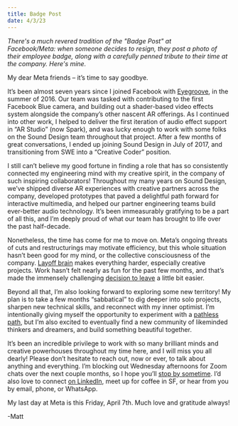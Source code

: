 ```yaml
---
title: Badge Post
date: 4/3/23
---
```


_There's a much revered tradition of the "Badge Post" at Facebook/Meta: when someone decides to resign, they post a photo of their employee badge, along with a carefully penned tribute to their time at the company. Here's mine._

My dear Meta friends – it’s time to say goodbye.

It’s been almost seven years since I joined Facebook with [Eyegroove](https://techcrunch.com/2016/08/05/facebook-snatches-up-team-from-eyegroove-a-musical-selfie-app/), in the summer of 2016. Our team was tasked with contributing to the first Facebook Blue camera, and building out a shader-based video effects system alongside the company’s other nascent AR offerings. As I continued into other work, I helped to deliver the first iteration of audio effect support in “AR Studio” (now Spark), and was lucky enough to work with some folks on the Sound Design team throughout that project. After a few months of great conversations, I ended up joining Sound Design in July of 2017, and transitioning from SWE into a “Creative Coder” position.

I still can’t believe my good fortune in finding a role that has so consistently connected my engineering mind with my creative spirit, in the company of such inspiring collaborators! Throughout my many years on Sound Design, we’ve shipped diverse AR experiences with creative partners across the company, developed prototypes that paved a delightful path forward for interactive multimedia, and helped our partner engineering teams build ever-better audio technology. It’s been immeasurably gratifying to be a part of all this, and I’m deeply proud of what our team has brought to life over the past half-decade.

Nonetheless, the time has come for me to move on. Meta’s ongoing threats of cuts and restructurings may motivate efficiency, but this whole situation hasn’t been good for my mind, or the collective consciousness of the company. [Layoff brain](https://annehelen.substack.com/p/layoff-brain) makes everything harder, especially creative projects. Work hasn’t felt nearly as fun for the past few months, and that’s made the immensely challenging [decision to leave](https://www.notion.so/285fb4f368974650a815d320187b803d) a little bit easier.

Beyond all that, I’m also looking forward to exploring some new territory! My plan is to take a few months “sabbatical” to dig deeper into solo projects, sharpen new technical skills, and reconnect with my inner optimist. I’m intentionally giving myself the opportunity to experiment with a [pathless path](https://www.amazon.com/Pathless-Path-Imagining-Story-Work/dp/B0B6GQH7YK/), but I’m also excited to eventually find a new community of likeminded thinkers and dreamers, and build something beautiful together.

It’s been an incredible privilege to work with so many brilliant minds and creative powerhouses throughout my time here, and I will miss you all dearly! Please don’t hesitate to reach out, now or ever, to talk about anything and everything. I’m blocking out Wednesday afternoons for Zoom chats over the next couple months, so I hope you’ll [stop by sometime](https://flatpickles.com/schedule). I’d also love to connect [on LinkedIn](https://www.linkedin.com/in/man1/), meet up for coffee in SF, or hear from you by email, phone, or WhatsApp.

My last day at Meta is this Friday, April 7th. Much love and gratitude always!

-Matt
